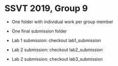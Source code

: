 # SSVT 2019, Group 9

- One folder with individual work per group member
- One final submission folder

- Lab 1 submission: checkout lab1_submission
- Lab 2 submission: checkout lab2_submission
- Lab 2 submission: checkout lab3_submission

